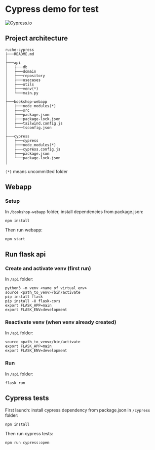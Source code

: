 # Cypress demo for test

[![Cypress.io](https://img.shields.io/badge/tested%20with-Cypress-04C38E.svg)](https://www.cypress.io/)

## Project architecture
```
ruche-cypress
├───README.md
│
├───api
│   ├───db
│   ├───domain
│   ├───repository
│   ├───usecases
│   ├───utils
│   ├───venv(*)
│   └───main.py
│
├───bookshop-webapp
│   ├───node_modules(*)
│   ├───src
│   ├───package.json
│   ├───package-lock.json
│   ├───tailwind.config.js
│   └───tsconfig.json
│
├───cypress
│   ├───cypress
│   ├───node_modules(*)
│   ├───cypress.config.js
│   ├───package.json
│   └───package-lock.json
│
```

`(*)` means uncommitted folder

## Webapp

### Setup
In `/bookshop-webapp` folder, install dependencies from package.json:
```
npm install
```
Then run webapp:
```
npm start
```

## Run flask api

### Create and activate venv (first run)
In `/api` folder:
```
python3 -m venv <name_of_virtual_env>
source <path_to_venv>/bin/activate
pip install flask
pip install -U flask-cors
export FLASK_APP=main
export FLASK_ENV=development
```

### Reactivate venv (when venv already created)
In `/api` folder:
```
source <path_to_venv>/bin/activate
export FLASK_APP=main
export FLASK_ENV=development
```

### Run
In `/api` folder:
```
flask run
```

## Cypress tests

First launch: install cypress dependency from package.json in `/cypress` folder:
```
npm install
```

Then run cypress tests:
```
npm run cypress:open
```
